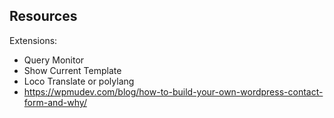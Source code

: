 ## Resources

Extensions:

- Query Monitor
- Show Current Template
- Loco Translate or polylang
- https://wpmudev.com/blog/how-to-build-your-own-wordpress-contact-form-and-why/
